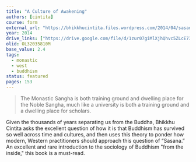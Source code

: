 ```yaml
---
title: "A Culture of Awakening"
authors: [cintita]
course: form
external_url: "https://bhikkhucintita.files.wordpress.com/2014/04/sasana6x9withcover.pdf"
year: 2014
drive_links: ["https://drive.google.com/file/d/1zur07giMlXjhQhvc5ZLcE737t5IEpqxb/view?usp=drivesdk"]
olid: OL32035810M
base_value: 2.4
tags:
  - monastic
  - west
  - buddhism
status: featured
pages: 153
---
```


> The Monastic Sangha is both training ground and dwelling place for the Noble Sangha, much like a university is both a training ground and a dwelling place for scholars.

Given the thousands of years separating us from the Buddha, Bhikkhu Cintita asks the excellent question of how it is that Buddhism has survived so well across time and cultures, and then uses this theory to ponder how modern, Western practitioners should approach this question of “Sasana.” An excellent and rare introduction to the sociology of Buddhism "from the inside," this book is a must-read.

